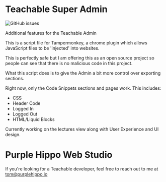 # Teachable Super Admin 
![GitHub issues](https://img.shields.io/github/issues/badges/shields.svg)

Additional features for the Teachable Admin

This is a script file for Tampermonkey, a chrome plugin which allows JavaScript files to be 'injected' into websites.

This is perfectly safe but I am offering this as an open source project so people can see that there is no malicious code in this project.

What this script does is to give the Admin a bit more control over exporting sections.

Right now, only the Code Snippets sections and pages work. This includes:

* CSS
* Header Code
* Logged In
* Logged Out
* HTML/Liquid Blocks

Currently working on the lectures view along with User Experience and UI design.

# Purple Hippo Web Studio
If you're looking for a Teachable developer, feel free to reach out to me at tom@purplehippo.io